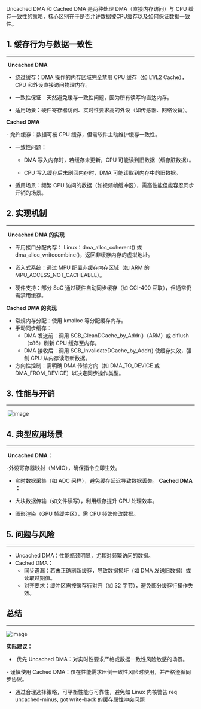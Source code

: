 ​​Uncached DMA​​ 和 ​​Cached DMA​​ 是两种处理 DMA（直接内存访问）与 CPU 缓存一致性的策略，核心区别在于​​是否允许数据被CPU缓存​​以及​​如何保证数据一致性​​。

## 1. ​​缓存行为与数据一致性
---
​​
**​​Uncached DMA**​​

- ​​绕过缓存​​：DMA 操作的内存区域完全禁用 CPU 缓存（如 L1/L2 Cache），CPU 和外设直接访问物理内存。

- 一致性保证​​：天然避免缓存一致性问题，因为所有读写均直达内存。

- ​​适用场景​​：硬件寄存器访问、实时性要求高的外设（如传感器、网络设备）。


​​**Cached DMA​​**

​​- 允许缓存​​：数据可被 CPU 缓存，但需软件主动维护缓存一致性。
​​
- 一致性问题​​：
  - DMA 写入内存时，若缓存未更新，CPU 可能读到旧数据（缓存脏数据）。

  - CPU 写入缓存后未刷回内存时，DMA 可能读取到内存中的旧数据。
​
- ​适用场景​​：频繁 CPU 访问的数据（如视频帧缓冲区），需高性能但能容忍同步开销的场景。

## 2. ​​实现机制​
---
​
​​**Uncached DMA 的实现​​**
​​
- 专用接口分配内存​​： Linux：dma_alloc_coherent() 或 dma_alloc_writecombine()，返回非缓存内存的虚拟地址。

- 嵌入式系统：通过 MPU 配置非缓存内存区域（如 ARM 的 MPU_ACCESS_NOT_CACHEABLE）。
​​
- 硬件支持​​：部分 SoC 通过硬件自动同步缓存（如 CCI-400 互联），但通常仍需禁用缓存。


​​**Cached DMA 的实现​​**
​​
- 常规内存分配​​：使用 kmalloc 等分配缓存内存。
​​
- 手动同步缓存​​：
​
    - ​DMA 发送前​​：调用 SCB_CleanDCache_by_Addr()（ARM）或 clflush（x86）刷新 CPU 缓存至内存。
​
    - ​DMA 接收后​​：调用 SCB_InvalidateDCache_by_Addr() 使缓存失效，强制 CPU 从内存读取新数据。
​​
- 方向性控制​​：需明确 DMA 传输方向（如 DMA_TO_DEVICE 或 DMA_FROM_DEVICE）以决定同步操作类型。


## 3. ​​性能与开销
---
​​
![image](https://github.com/user-attachments/assets/e70e4d46-f009-483c-af2e-a1a4c26cbd48)


## 4. ​​典型应用场景
---
​​
**​​Uncached DMA​​：**

-外设寄存器映射（MMIO），确保指令立即生效。

- 实时数据采集（如 ADC 采样），避免缓存延迟导致数据丢失。
​​
**Cached DMA​​：**
  
- 大块数据传输（如文件读写），利用缓存提升 CPU 处理效率。

- 图形渲染（GPU 帧缓冲区），需 CPU 频繁修改数据。

## 5. ​​问题与风险
---

- ​​Uncached DMA​​：性能瓶颈明显，尤其对频繁访问的数据。
​​
- Cached DMA​​：
​   
    - ​同步遗漏​​：若未正确刷新缓存，导致数据损坏（如 DMA 发送旧数据）或读取过期值。
​​
    - 对齐要求​​：缓冲区需按缓存行对齐（如 32 字节），避免部分缓存行操作失效。​


## 总结
---
![image](https://github.com/user-attachments/assets/287cb3d7-6b39-4674-96d5-9c1a30dd56b1)



**实际建议​​：**

- ​​ 优先 Uncached DMA​​：对实时性要求严格或数据一致性风险敏感的场景。

​​-  谨慎使用 Cached DMA​​：仅在性能需求压倒一致性风险时使用，并严格遵循同步协议。

-  通过合理选择策略，可平衡性能与可靠性，避免如 Linux 内核警告 req uncached-minus, got write-back 的缓存属性冲突问题
  
